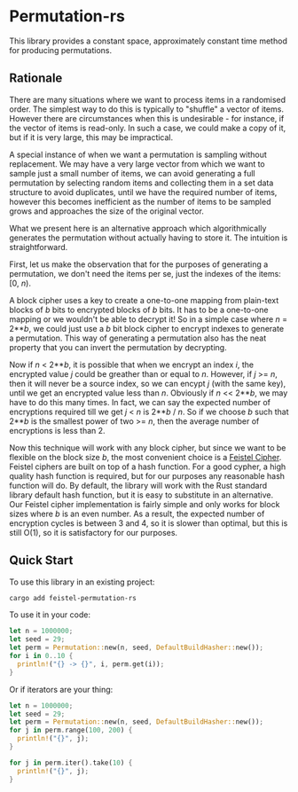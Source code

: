 # Permutation-rs

This library provides a constant space, approximately constant time method for producing permutations.

## Rationale

There are many situations where we want to process items in a randomised order. The simplest way to do
this is typically to "shuffle" a vector of items. However there are circumstances when this is undesirable -
for instance, if the vector of items is read-only. In such a case, we could make a copy of it, but if it
is very large, this may be impractical.

A special instance of when we want a permutation is sampling without replacement. We may have a very large
vector from which we want to sample just a small number of items, we can avoid generating a full permutation
by selecting random items and collecting them in a set data structure to avoid duplicates, until we have
the required number of items, however this becomes inefficient as the number of items to be sampled grows
and approaches the size of the original vector.

What we present here is an alternative approach which algorithmically generates the permutation without
actually having to store it. The intuition is straightforward.

First, let us make the observation that for the purposes of generating a permutation, we don't need the
items per se, just the indexes of the items: [0, _n_).

A block cipher uses a key to create a one-to-one mapping from plain-text blocks of _b_ bits to encrypted
blocks of _b_ bits. It has to be a one-to-one mapping or we wouldn't be able to decrypt it! So in a simple
case where _n_ = 2**_b_, we could just use a _b_ bit block cipher to encrypt indexes to generate a
permutation. This way of generating a permutation also has the neat property that you can invert the
permutation by decrypting.

Now if _n_ < 2**_b_, it is possible that when we encrypt an index _i_, the encrypted value _j_ could be
greather than or equal to _n_. However, if _j_ >= _n_, then it will never be a source index, so we can
encypt _j_ (with the same key), until we get an encrypted value less than _n_. Obviously if _n_ << 2**_b_,
we may have to do this many times. In fact, we can say the expected number of encryptions required till
we get _j_ < _n_ is 2**_b_ / _n_. So if we choose _b_ such that 2**_b_ is the smallest power of two >= _n_,
then the average number of encryptions is less than 2.

Now this technique will work with any block cipher, but since we want to be flexible on the block size _b_,
the most convenient choice is a [Feistel Cipher](https://en.wikipedia.org/wiki/Feistel_cipher). Feistel
ciphers are built on top of a hash function. For a good cypher, a high quality hash function is required,
but for our purposes any reasonable hash function will do. By default, the library will work with the
Rust standard library default hash function, but it is easy to substitute in an alternative. Our Feistel
cipher implementation is fairly simple and only works for block sizes where _b_ is an even number. As a
result, the expected number of encryption cycles is between 3 and 4, so it is slower than optimal, but
this is still O(1), so it is satisfactory for our purposes.

## Quick Start

To use this library in an existing project:

```bash
cargo add feistel-permutation-rs
```

To use it in your code:

```rust
let n = 1000000;
let seed = 29;
let perm = Permutation::new(n, seed, DefaultBuildHasher::new());
for i in 0..10 {
  println!("{} -> {}", i, perm.get(i));
}
```

Or if iterators are your thing:

```rust
let n = 1000000;
let seed = 29;
let perm = Permutation::new(n, seed, DefaultBuildHasher::new());
for j in perm.range(100, 200) {
  println!("{}", j);
}

for j in perm.iter().take(10) {
  println!("{}", j);
}
```

